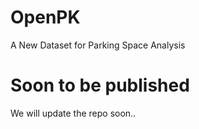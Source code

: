 # OpenPK
A New Dataset for Parking Space Analysis 

# Soon to be published
We will update the repo soon..
